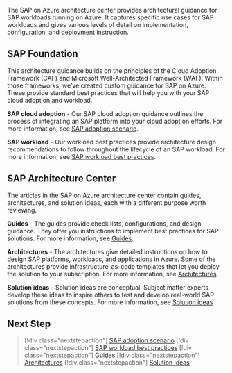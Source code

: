 The SAP on Azure architecture center provides architectural guidance for SAP workloads running on Azure. It captures specific use cases for SAP workloads and gives various levels of detail on implementation, configuration, and deployment instruction.

## SAP Foundation

This architecture guidance builds on the principles of the Cloud Adoption Framework (CAF) and Microsoft Well-Architected Framework (WAF).  Within those frameworks, we’ve created custom guidance for SAP on Azure. These provide standard best practices that will help you with your SAP cloud adoption and workload.

**SAP cloud adoption** - Our SAP cloud adoption guidance outlines the process of integrating an SAP platform into your cloud adoption efforts. For more information, see [SAP adoption scenario]( /azure/cloud-adoption-framework/scenarios/sap/).

**SAP workload** - Our workload best practices provide architecture design recommendations to follow throughout the lifecycle of an SAP workload. For more information, see [SAP workload best practices]( /azure/architecture/framework/sap/overview).

## SAP Architecture Center

The articles in the SAP on Azure architecture center contain guides, architectures, and solution ideas, each with a different purpose worth reviewing.

**Guides** - The guides provide check lists, configurations, and design guidance. They offer you instructions to implement best practices for SAP solutions. For more information, see [Guides](../../guide/sap/sap-internet-inbound-outbound.yml).

**Architectures** - The architectures give detailed instructions on how to design SAP platforms, workloads, and applications in Azure. Some of the architectures provide infrastructure-as-code templates that let you deploy the solution to your subscription. For more information, see [Architectures](run-sap-hana-for-linux-virtual-machines.yml).

**Solution ideas** - Solution ideas are conceptual. Subject matter experts develop these ideas to inspire others to test and develop real-world SAP solutions from these concepts. For more information, see [Solution ideas](../../solution-ideas/articles/sap-netweaver-on-sql-server.yml)

## Next Step

>[!div class="nextstepaction"]
>[SAP adoption scenario]( /azure/cloud-adoption-framework/scenarios/sap/)
>[!div class="nextstepaction"]
>[SAP workload best practices]( /azure/architecture/framework/sap/overview)
>[!div class="nextstepaction"]
>[Guides](../../guide/sap/sap-internet-inbound-outbound.yml)
>[!div class="nextstepaction"]
>[Architectures](run-sap-hana-for-linux-virtual-machines.yml)
>[!div class="nextstepaction"]
>[Solution ideas](../../solution-ideas/articles/sap-netweaver-on-sql-server.yml)
